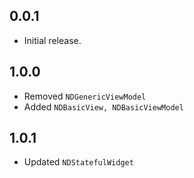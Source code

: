 ## 0.0.1
* Initial release.

## 1.0.0
* Removed ```NDGenericViewModel```
* Added ```NDBasicView, NDBasicViewModel```

## 1.0.1
* Updated ```NDStatefulWidget```
